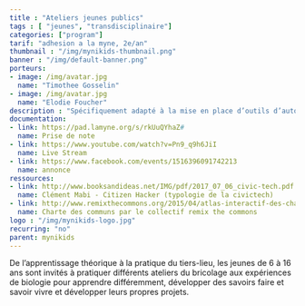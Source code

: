 ```yaml
---
title : "Ateliers jeunes publics"
tags : [ "jeunes", "transdisciplinaire"]
categories: ["program"]
tarif: "adhesion a la myne, 2e/an"
thumbnail : "/img/mynikids-thumbnail.png"
banner : "/img/default-banner.png"
porteurs:
- image: /img/avatar.jpg
  name: "Timothee Gosselin"
- image: /img/avatar.jpg
  name: "Elodie Foucher"
description : "Spécifiquement adapté à la mise en place d’outils d’autonomie, les ateliers jeunes publics sont proposés 2 mercredis par mois."
documentation:
- link: https://pad.lamyne.org/s/rkUuQYhaZ#
  name: Prise de note
- link: https://www.youtube.com/watch?v=Pn9_q9h6JiI
  name: Live Stream
- link: https://www.facebook.com/events/1516396091742213
  name: annonce
ressources:
- link: http://www.booksandideas.net/IMG/pdf/2017_07_06_civic-tech.pdf
  name: Clément Mabi - Citizen Hacker (typologie de la civictech)
- link: http://www.remixthecommons.org/2015/04/atlas-interactif-des-chartes-des-communs-urbains/
  name: Charte des communs par le collectif remix the commons
logo : "/img/mynikids-logo.jpg"
recurring: "no"
parent: mynikids
---
```


De l’apprentissage théorique à la pratique du tiers-lieu, les jeunes de 6 à 16 ans sont invités à pratiquer différents ateliers du bricolage aux expériences de biologie pour apprendre différemment, développer des savoirs faire et savoir vivre et développer leurs propres projets.
